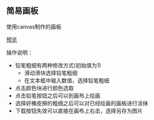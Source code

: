 ## 简易画板

使用canvas制作的画板

[预览](https://wallleap.github.io/draw/)

操作说明：

- 铅笔粗细有两种修改方式(初始值为1)
  - 滑动滑块选择铅笔粗细
  - 在文本框中输入数值，选择铅笔粗细
- 点击颜色块进行颜色选取
- 点击铅笔按钮之后可以到画布上绘画
- 选择好橡皮擦的粗细之后可以对已经绘画的画板进行涂抹
- 下载按钮失效可以直接在画布上右击，选择另存为图片